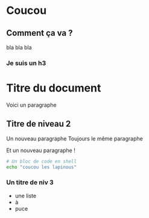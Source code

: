 # Coucou
## Comment ça va ?


bla bla bla

### Je suis un h3


# Titre du document

Voici un paragraphe

## Titre de niveau 2

Un nouveau paragraphe
Toujours le même paragraphe

Et un nouveau paragraphe !

``` sh
# Un bloc de code en shell
echo "coucou les lapinous"
```

### Un titre de niv 3

* une liste
* à
* puce